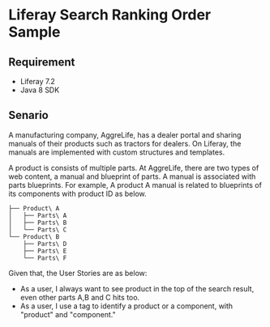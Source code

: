 # Liferay Search Ranking Order Sample

## Requirement
- Liferay 7.2
- Java 8 SDK

## Senario
A manufacturing company, AggreLife, has a dealer portal and sharing manuals of their products such as tractors for dealers. On Liferay, the manuals are implemented with custom structures and templates.

A product is consists of multiple parts. At AggreLife, there are two types of web content, a manual and blueprint of parts. A manual is associated with parts blueprints. For example, A product A manual is related to blueprints of its components with product ID as below.
```
├── Product\ A
│   ├── Parts\ A
│   ├── Parts\ B
│   └── Parts\ C
└── Product\ B
    ├── Parts\ D
    ├── Parts\ E
    └── Parts\ F
```

Given that, the User Stories are as below:
- As a user, I always want to see product in the top of the search result, even other parts A,B and C hits too.
- As a user, I use a tag to identify a product or a component, with "product" and "component."